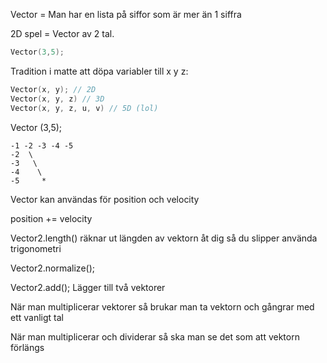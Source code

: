Vector = Man har en lista på siffor som är mer än 1 siffra

2D spel = Vector av 2 tal.

```C
Vector(3,5);
```

Tradition i matte att döpa variabler till x y z:
```C
Vector(x, y); // 2D
Vector(x, y, z) // 3D
Vector(x, y, z, u, v) // 5D (lol)
```

Vector (3,5); 
```
-1 -2 -3 -4 -5
-2  \
-3   \
-4    \   
-5     *
```

Vector kan användas för position och velocity

position += velocity

Vector2.length() räknar ut längden av vektorn åt dig så du slipper använda trigonometri

Vector2.normalize();

Vector2.add(); Lägger till två vektorer

När man multiplicerar vektorer så brukar man ta vektorn och gångrar med ett vanligt tal

När man multiplicerar och dividerar så ska man se det som att vektorn förlängs


